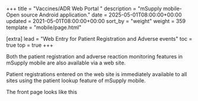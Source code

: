 +++
title = "Vaccines/ADR Web Portal "
description = "mSupply mobile- Open source Android application."
date = 2025-05-01T08:00:00+00:00
updated = 2021-05-01T08:00:00+00:00
sort_by = "weight"
weight = 359
template = "mobile/page.html"

[extra]
lead = "Web Entry for Patient Registration and Adverse events"
toc = true
top = true
+++


Both the patient registration and adverse reaction monitoring features in mSupply mobile are also available via a web site.

Patient registrations entered on the web site is immediately available to all sites using the patient lookup feature of mSupply mobile.

The front page looks like this

[<img src="/_media/en:mobile:user_guide:pasted:20210421-004101.png" class="mediacenter" loading="lazy" alt="" />](/_detail/en:mobile:user_guide:pasted:20210421-004101.png?id=en%3Amobile%3Auser_guide%3Aweb_apps)

